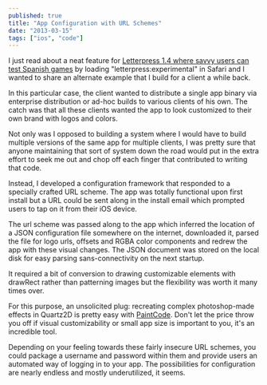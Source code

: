 ```yaml
---
published: true
title: "App Configuration with URL Schemes"
date: "2013-03-15"
tags: ["ios", "code"]
---
```

I just read about a neat feature for [Letterpress 1.4 where savvy users can test Spanish games](http://www.atebits.com/letterpress/experimental/) by loading "letterpress:experimental" in Safari and I wanted to share an alternate example that I build for a client a while back.

In this particular case, the client wanted to distribute a single app binary via enterprise distribution or ad-hoc builds to various clients of his own. The catch was that all these clients wanted the app to look customized to their own brand with logos and colors.

Not only was I opposed to building a system where I would have to build multiple versions of the same app for multiple clients, I was pretty sure that anyone maintaining that sort of system down the road would put in the extra effort to seek me out and chop off each finger that contributed to writing that code.

Instead, I developed a configuration framework that responded to a specially crafted URL scheme. The app was totally functional upon first install but a URL could be sent along in the install email which prompted users to tap on it from their iOS device.

The url scheme was passed along to the app which inferred the location of a JSON configuration file somewhere on the internet, downloaded it, parsed the file for logo urls, offsets and RGBA color components and redrew the app with these visual changes. The JSON document was stored on the local disk for easy parsing sans-connectivity on the next startup.

It required a bit of conversion to drawing customizable elements with drawRect rather than patterning images but the flexibility was worth it many times over.

For this purpose, an unsolicited plug: recreating complex photoshop-made effects in Quartz2D is pretty easy with [PaintCode](https://itunes.apple.com/us/app/paintcode/id507897570?mt=12). Don't let the price throw you off if visual customizability or small app size is important to you, it's an incredible tool.

Depending on your feeling towards these fairly insecure URL schemes, you could package a username and password within them and provide users an automated way of logging in to your app. The possibilities for configuration are nearly endless and mostly underutilized, it seems.
